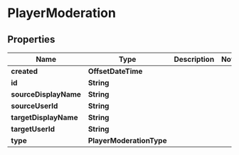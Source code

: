

# PlayerModeration


## Properties

Name | Type | Description | Notes
------------ | ------------- | ------------- | -------------
**created** | **OffsetDateTime** |  | 
**id** | **String** |  | 
**sourceDisplayName** | **String** |  | 
**sourceUserId** | **String** |  | 
**targetDisplayName** | **String** |  | 
**targetUserId** | **String** |  | 
**type** | **PlayerModerationType** |  | 



